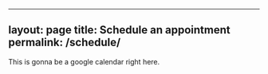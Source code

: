 -----
layout: page
title: Schedule an appointment
permalink: /schedule/
-----

<p> This is gonna be a google calendar right here. <p>
